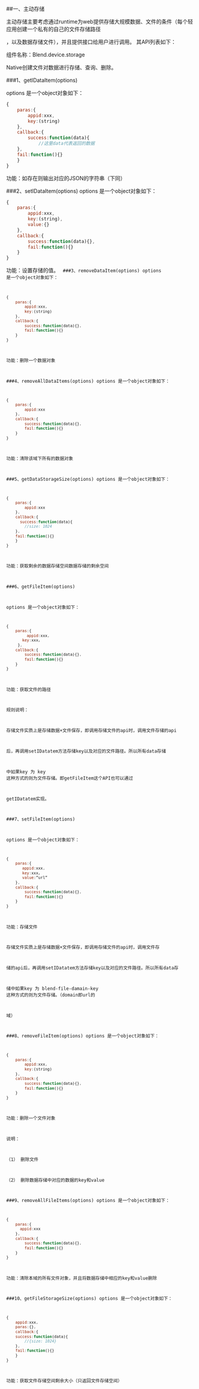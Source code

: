 ##一、主动存储

主动存储主要考虑通过runtime为web提供存储大规模数据、文件的条件（每个轻应用创建一个私有的自己的文件存储路径

，以及数据存储文件），并且提供接口给用户进行调用。 其API列表如下：

组件名称：Blend.device.storage 

Native创建文件对数据进行存储、查询、删除。

###1、getIDataItem(options)

options 是一个object对象如下：
```javascript
{
	paras:{
		appid:xxx,
		key:(string)
	},
	callback:{
		success:function(data){
			//这里data代表返回的数据
	},
	fail:function(){}
	}
}
```
功能：如存在则输出对应的JSON的字符串（下同）

###2、setIDataItem(options)
options 是一个object对象如下：
```javascript
{
	paras:{
		appid:xxx,
		key:(string),
		value:{}
	},
	callback:{
		success:function(data){},
		fail:function(){}
	}
}
```
功能：设置存储的值。
<code>
###3、removeDataItem(options)
options 是一个object对象如下：
```javascript
{
	paras:{
		appid:xxx,
		key:(string)
	},
	callback:{
		success:function(data){},
		fail:function(){}
	}
}
```
功能：删除一个数据对象

###4、removeAllDataItems(options)
options 是一个object对象如下：
```javascript
{
	paras:{
		appid:xxx
	},
	callback:{
		success:function(data){},
		fail:function(){}
	}
}
```
功能：清除该域下所有的数据对象

###5、getDataStorageSize(options)
options 是一个object对象如下：
```javascript
{
	paras:{
		appid:xxx
	},
	callback:{
	  success:function(data){
		//size: 1024 
	},
	fail:function(){}
	}
}
```
功能：获取剩余的数据存储空间数据存储的剩余空间

###6、getFileItem(options)

options 是一个object对象如下：
```javascript
{
	paras:{
		 appid:xxx,
	   key:xxx，
	 },
	callback:{
		success:function(data){},
		fail:function(){}
	}
}
```
功能：获取文件的路径

规则说明：

存储文件实质上是存储数据+文件保存，即调用存储文件的api时，调用文件存储的api

后，再调用setIDatatem方法存储key以及对应的文件路径。所以所有data存储

中如果key 为 key  这种方式的则为文件存储。即getFileItem这个API也可以通过

getIDatatem实现。


###7、setFileItem(options)

options 是一个object对象如下：
```javascript
{
	paras:{
	   appid:xxx,
	   key:xxx，
	   value:”url”
	},
	callback:{
		success:function(data){},
		fail:function(){}
	}
}
```
功能：存储文件

存储文件实质上是存储数据+文件保存，即调用存储文件的api时，调用文件存

储的api后，再调用setIDatatem方法存储key以及对应的文件路径。所以所有data存

储中如果key 为  blend-file-damain-key  这种方式的则为文件存储。（domain即url的

域）

###8、removeFileItem(options)
options 是一个object对象如下：
```javascript
{
	paras:{
		appid:xxx,
		key:(string)
	},
	callback:{
		success:function(data){},
		fail:function(){}
	}
}
```
功能：删除一个文件对象

说明：

（1）	删除文件

（2）	删除数据存储中对应的数据的key和value

###9、removeAllFileItems(options)
options 是一个object对象如下：
```javascript
{
	paras:{
	  appid:xxx
	},
	callback:{
		success:function(data){},
		fail:function(){}
	}
}
```
功能：清除本域的所有文件对象，并且将数据存储中相应的key和value删除

###10、getFileStorageSize(options)
options 是一个object对象如下：
```javascript
{
	appid:xxx,
	paras:{},
	callback:{
	success:function(data){
		//{size: 1024} 
	},
	fail:function(){}
	}
}
```
功能：获取文件存储空间剩余大小（只返回文件存储空间）
